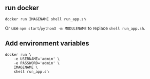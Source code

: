## run docker

```
docker run IMAGENAME shell run_app.sh
```

Or use `npm start`/`python3 -m MODULENAME` to replace `shell run_app.sh`.

## Add environment variables

```
docker run \
    -e USERNAME='admin' \
    -e PASSWORD='admin' \
    IMAGENAME \
    shell run_app.sh
```